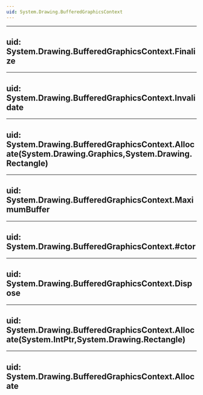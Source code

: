 ```yaml
---
uid: System.Drawing.BufferedGraphicsContext
---
```


---
uid: System.Drawing.BufferedGraphicsContext.Finalize
---

---
uid: System.Drawing.BufferedGraphicsContext.Invalidate
---

---
uid: System.Drawing.BufferedGraphicsContext.Allocate(System.Drawing.Graphics,System.Drawing.Rectangle)
---

---
uid: System.Drawing.BufferedGraphicsContext.MaximumBuffer
---

---
uid: System.Drawing.BufferedGraphicsContext.#ctor
---

---
uid: System.Drawing.BufferedGraphicsContext.Dispose
---

---
uid: System.Drawing.BufferedGraphicsContext.Allocate(System.IntPtr,System.Drawing.Rectangle)
---

---
uid: System.Drawing.BufferedGraphicsContext.Allocate
---
